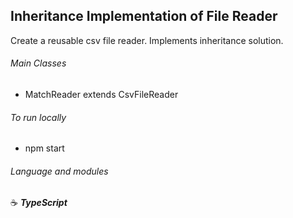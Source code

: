 ## Inheritance Implementation of File Reader

Create a reusable csv file reader. Implements inheritance solution.

###### Main Classes

- MatchReader extends CsvFileReader

###### To run locally

- npm start

###### Language and modules

:coffee: **_TypeScript_**
